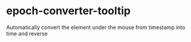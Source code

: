 # epoch-converter-tooltip
Automatically convert the element under the mouse from timestamp into time and reverse
